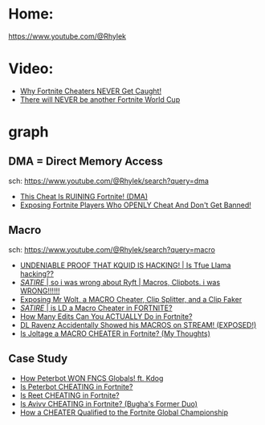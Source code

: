 # Home:
https://www.youtube.com/@Rhylek

# Video:
- [Why Fortnite Cheaters NEVER Get Caught!](https://youtu.be/GwBsbe4B50A)
- [There will NEVER be another Fortnite World Cup](https://youtu.be/dYG3T2wBwuw)

# graph
## DMA = Direct Memory Access
sch: https://www.youtube.com/@Rhylek/search?query=dma
- [This Cheat Is RUINING Fortnite! (DMA)](https://youtu.be/z3bW4lLPXe4)
- [Exposing Fortnite Players Who OPENLY Cheat And Don't Get Banned!](https://youtu.be/UYUxZfvswtA)

## Macro
sch: https://www.youtube.com/@Rhylek/search?query=macro
- [UNDENIABLE PROOF THAT KQUID IS HACKING! | Is Tfue Llama hacking??](https://youtu.be/CC9MqMCxRtM)
- [*SATIRE* | so i was wrong about Ryft | Macros, Clipbots. i was WRONG!!!!!!](https://youtu.be/f7Yk7niIeg0)
- [Exposing Mr Wolt, a MACRO Cheater, Clip Splitter, and a Clip Faker](https://youtu.be/dRPaubCw4U0)
- [*SATIRE* | is LD a Macro Cheater in FORTNITE?](https://youtu.be/aEHhEKvWw-0)
- [How Many Edits Can You ACTUALLY Do in Fortnite?](https://youtu.be/j8FJ95cT_K0)
- [DL Ravenz Accidentally Showed his MACROS on STREAM! (EXPOSED!)](https://youtu.be/LuKRJfL_avM)
- [Is Joltage a MACRO CHEATER in Fortnite? (My Thoughts)](https://youtu.be/jHtnpY5LQiU)


## Case Study
- [How Peterbot WON FNCS Globals! ft. Kdog](https://youtu.be/AGdVmqoHWs8)
- [Is Peterbot CHEATING in Fortnite?](https://youtu.be/YCGdoXXOrh4)
- [Is Reet CHEATING in Fortnite?](https://youtu.be/47u-ziy7Dc0)
- [Is Avivv CHEATING in Fortnite? (Bugha's Former Duo)](https://youtu.be/7HekQQJrxKc)
- [How a CHEATER Qualified to the Fortnite Global Championship](https://youtu.be/0FOJjHlR-Pk)
